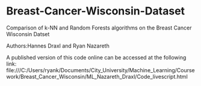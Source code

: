 # Breast-Cancer-Wisconsin-Dataset
Comparison of k-NN and Random Forests algorithms on the Breast Cancer Wisconsin Datset

Authors:Hannes Draxl and Ryan Nazareth

A published version of this code online can be accessed at the following link: file:///C:/Users/ryank/Documents/City_University/Machine_Learning/Coursework/Breast_Cancer_Wisconsin/ML_Nazareth_Draxl/Code_livescript.html
